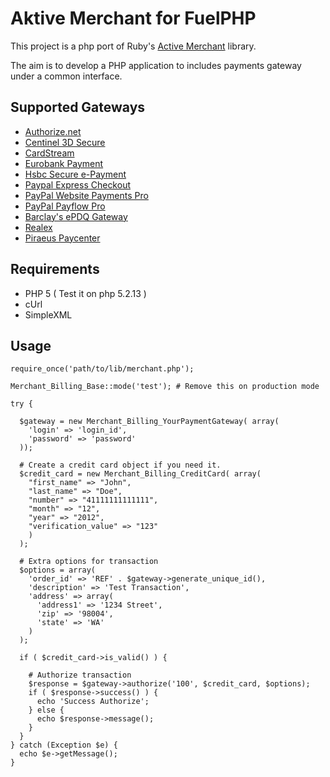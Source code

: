 # Aktive Merchant for FuelPHP

This project is a php port of Ruby's [Active Merchant](http://github.com/Shopify/active_merchant) library.

The aim is to develop a PHP application to includes payments gateway under a common interface.

## Supported Gateways

* [Authorize.net](http://www.authorize.net)
* [Centinel 3D Secure](http://www.cardinalcommerce.com)
* [CardStream](http://www.cardstream.com)
* [Eurobank Payment](http://www.eurobank.gr/online/home/generic.aspx?id=79&mid=635)
* [Hsbc Secure e-Payment](http://www.hsbc.co.uk/1/2/business/cards-payments/secure-epayments)
* [Paypal Express Checkout](https://cms.paypal.com/us/cgi-bin/?cmd=_render-content&content_ID=developer/e_howto_api_ECGettingStarted)
* [PayPal Website Payments Pro](https://merchant.paypal.com/cgi-bin/marketingweb?cmd=_render-content&content_ID=merchant/wp_pro)
* [PayPal Payflow Pro](https://www.paypal.com/cgi-bin/webscr?cmd=_payflow-pro-overview-outside)
* [Barclay's ePDQ Gateway](http://www.barclaycard.co.uk)
* [Realex](http://www.realexpayments.com)
* [Piraeus Paycenter](http://www.piraeusbank.gr)

## Requirements

* PHP 5 ( Test it on php 5.2.13 )
* cUrl
* SimpleXML

## Usage

    require_once('path/to/lib/merchant.php');

    Merchant_Billing_Base::mode('test'); # Remove this on production mode

    try {

      $gateway = new Merchant_Billing_YourPaymentGateway( array(
        'login' => 'login_id',
        'password' => 'password'
      ));

      # Create a credit card object if you need it.
      $credit_card = new Merchant_Billing_CreditCard( array(
        "first_name" => "John",
        "last_name" => "Doe",
        "number" => "41111111111111",
        "month" => "12",
        "year" => "2012",
        "verification_value" => "123"
        )
      );

      # Extra options for transaction
      $options = array(
        'order_id' => 'REF' . $gateway->generate_unique_id(),
        'description' => 'Test Transaction',
        'address' => array(
          'address1' => '1234 Street',
          'zip' => '98004',
          'state' => 'WA'
        )
      );

      if ( $credit_card->is_valid() ) {

        # Authorize transaction
        $response = $gateway->authorize('100', $credit_card, $options);
        if ( $response->success() ) {
          echo 'Success Authorize';
        } else {
          echo $response->message();
        }
      }
    } catch (Exception $e) {
      echo $e->getMessage();
    }
